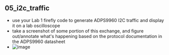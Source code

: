 ## 05_i2c_traffic
- use your Lab 1 firefly code to generate ADPS9960 I2C traffic and display it on a lab oscilloscope
- take a screenshot of some portion of this exchange, and figure out/annotate what's happening based on the protocol documentation in the ADPS9960 datasheet
- ![image](https://github.com/IndigoQuadratic/ese5190-2022-lab2b-esp/blob/1283381610468826fd87a1d667a6757cad93c851/fig/I2C.jpg)
